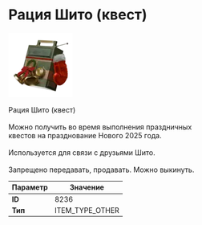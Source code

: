 # Рация Шито (квест)

![Item Image](../img/8236.webp?raw=true)

Рация Шито (квест)<br><br>Можно получить во время выполнения праздничных<br>квестов на празднование Нового 2025 года.<br><br>Используется для связи с друзьями Шито.<br><br>Запрещено передавать, продавать. Можно выкинуть.


| Параметр | Значение |
|----------|----------|
| **ID** | 8236 |
| **Тип** | ITEM_TYPE_OTHER |

